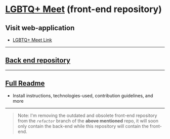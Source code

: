#  [LGBTQ+ Meet](https://lgbtq-meetups.herokuapp.com/) (front-end repository)
 
## Visit web-application
* [LGBTQ+ Meet Link](https://lgbtq-meetups.herokuapp.com/) 

---

## [Back end repository](https://github.com/boostinwrx/LGBTQ-meetup-app/tree/refactor)

---

## [Full Readme](https://github.com/boostinwrx/LGBTQ-meetup-app/refactor)
* Install instructions, technologies-used, contribution guidelines, and more

---


> Note: I'm removing the outdated and obsolete front-end repository from the *`refactor`* branch of the **above mentioned** repo, it will soon only contain the back-end while this repository will contain the front-end.
